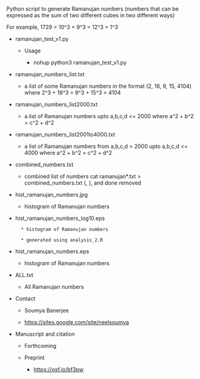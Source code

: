 
Python script to generate Ramanujan numbers (numbers that can be expressed as the sum 
of two different cubes in two different ways)

For example, 1729 = 10^3 + 9^3 = 12^3 + 1^3


*  ramanujan_test_v1.py

	* Usage
	
		* nohup python3 ramanujan_test_v1.py

* ramanujan_numbers_list.txt

	* a list of some Ramanujan numbers in the format (2, 16, 9, 15, 4104)
	where 2^3 + 16^3 = 9^3 + 15^3 = 4104

* ramanujan_numbers_list2000.txt

	* a list of Ramanujan numbers upto a,b,c,d <= 2000
	where a^2 + b^2 = c^2 + d^2

* ramanujan_numbers_list2001to4000.txt
	* a list of Ramanujan numbers from a,b,c,d > 2000 upto a,b,c,d <= 4000
	where a^2 + b^2 = c^2 + d^2

* combined_numbers.txt
	* combined list of numbers
	cat ramanujan*.txt > combined_numbers.txt
	(, ), and done removed

* hist_ramanujan_numbers.jpg

	* histogram of Ramanujan numbers

* hist_ramanujan_numbers_log10.eps

        * histogram of Ramanujan numbers
        
        * generated using analysis_2.R

* hist_ramanujan_numbers.eps

	* histogram of Ramanujan numbers

* ALL.txt

	* All Ramanujan numbers



* Contact

	* Soumya Banerjee

	* https://sites.google.com/site/neelsoumya


* Manuscript and citation

     * Forthcoming

     * Preprint

          * https://osf.io/bf3pw
